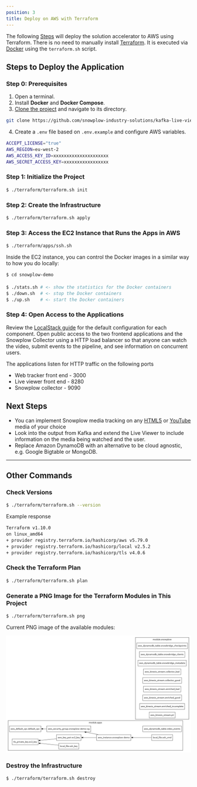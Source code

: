 ```yaml
---
position: 3
title: Deploy on AWS with Terraform
---
```




The following [Steps](#steps) will deploy the solution accelerator to AWS using Terraform. There is no need to manually install [Terraform](https://www.terraform.io/). It is executed via [Docker](https://www.docker.com/) using the `terraform.sh` script.

## Steps to Deploy the Application

### Step 0: Prerequisites

1. Open a terminal.
2. Install **Docker** and **Docker Compose**.
3. [Clone the project](https://github.com/snowplow-industry-solutions/kafka-live-viewer-profiles) and navigate to its directory.
```bash
git clone https://github.com/snowplow-industry-solutions/kafka-live-viewer-profiles.git
```
4. Create a `.env` file based on `.env.example` and configure AWS variables.
```bash
ACCEPT_LICENSE="true"
AWS_REGION=eu-west-2
AWS_ACCESS_KEY_ID=xxxxxxxxxxxxxxxxxxxxx
AWS_SECRET_ACCESS_KEY=xxxxxxxxxxxxxxxxx
```


### Step 1: Initialize the Project

```bash
$ ./terraform/terraform.sh init
```

### Step 2: Create the Infrastructure

```bash
$ ./terraform/terraform.sh apply
```

### Step 3: Access the EC2 Instance that Runs the Apps in AWS

```bash
$ ./terraform/apps/ssh.sh
```

Inside the EC2 instance, you can control the Docker images in a similar way to how you do locally:

```bash
$ cd snowplow-demo

$ ./stats.sh # <- show the statistics for the Docker containers
$ ./down.sh  # <- stop the Docker containers
$ ./up.sh    # <- start the Docker containers
```

### Step 4: Open Access to the Applications

Review the [LocalStack guide](/tutorials/kafka-live-viewer-profiles/quickstart-localstack) for the default configuration for each component. Open public access to the two frontend applications and the Snowplow Collector using a HTTP load balancer so that anyone can watch the video, submit events to the pipeline, and see information on concurrent users.

The applications listen for HTTP traffic on the following ports
- Web tracker front end - 3000
- Live viewer front end - 8280
- Snowplow collector - 9090

## Next Steps
- You can implement Snowplow media tracking on any [HTML5](/docs/sources/trackers/javascript-trackers/web-tracker/tracking-events/media/html5/) or [YouTube](/docs/sources/trackers/javascript-trackers/web-tracker/tracking-events/media/youtube/) media of your choice
- Look into the output from Kafka and extend the Live Viewer to include information on the media being watched and the user.
- Replace Amazon DynamoDB with an alternative to be cloud agnostic, e.g. Google Bigtable or MongoDB.
---

## Other Commands

### Check Versions

```bash
$ ./terraform/terraform.sh --version
```
Example response
```bash
Terraform v1.10.0
on linux_amd64
+ provider registry.terraform.io/hashicorp/aws v5.79.0
+ provider registry.terraform.io/hashicorp/local v2.5.2
+ provider registry.terraform.io/hashicorp/tls v4.0.6
```

### Check the Terraform Plan

```bash
$ ./terraform/terraform.sh plan
```

### Generate a PNG Image for the Terraform Modules in This Project

```bash
$ ./terraform/terraform.sh png
```

Current PNG image of the available modules:

![Terraform Modules](images/terraform.png)

### Destroy the Infrastructure

```bash
$ ./terraform/terraform.sh destroy
```
